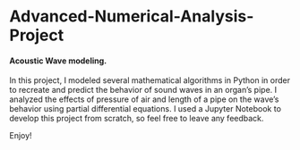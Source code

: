 # Advanced-Numerical-Analysis-Project

#### Acoustic Wave modeling.

In this project, I modeled several mathematical algorithms in Python in order to recreate and predict the behavior of
sound waves in an organ’s pipe. I analyzed the effects of pressure of air and length of a pipe on the wave’s behavior using partial differential equations. I used a Jupyter Notebook to develop this project from scratch, so feel free to leave any feedback.

Enjoy!
